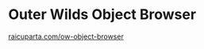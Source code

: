 # Outer Wilds Object Browser

[raicuparta.com/ow-object-browser](https://raicuparta.com/ow-object-browser)
